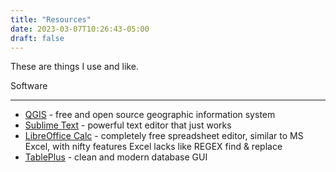 ```yaml
---
title: "Resources"
date: 2023-03-07T10:26:43-05:00
draft: false
---
```


These are things I use and like.

Software
___

- [QGIS](https://www.qgis.org/en/site/) - free and open source geographic information system
- [Sublime Text](https://www.sublimetext.com/) - powerful text editor that just works
- [LibreOffice Calc](https://www.libreoffice.org/discover/calc/) - completely free spreadsheet editor, similar to MS Excel, with nifty features Excel lacks like REGEX find & replace
- [TablePlus](https://tableplus.com/) - clean and modern database GUI